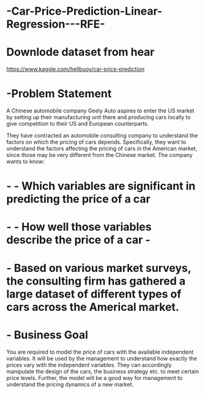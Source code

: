 # -Car-Price-Prediction-Linear-Regression---RFE-

# Downlode dataset from hear 

https://www.kaggle.com/hellbuoy/car-price-prediction

# -Problem Statement

A Chinese automobile company Geely Auto aspires to enter the US market by setting up their manufacturing unit there and producing cars locally to give competition to their US and European counterparts.

They have contracted an automobile consulting company to understand the factors on which the pricing of cars depends. Specifically, they want to understand the factors affecting the pricing of cars in the American market, since those may be very different from the Chinese market. The company wants to know:

# - - Which variables are significant in predicting the price of a car
# - - How well those variables describe the price of a car -

# - Based on various market surveys, the consulting firm has gathered a large dataset of different types of cars across the Americal market.

# - Business Goal
You are required to model the price of cars with the available independent variables. It will be used by the management to understand how exactly the prices vary with the independent variables. They can accordingly manipulate the design of the cars, the business strategy etc. to meet certain price levels. Further, the model will be a good way for management to understand the pricing dynamics of a new market.
